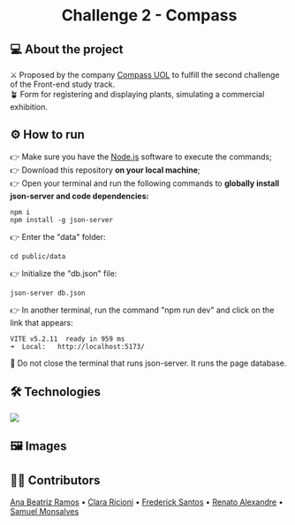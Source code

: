 <div align="center">
<h1><b>Challenge 2 - Compass</b></h1>
</div>

## 💻 About the project
<section>⚔️ Proposed by the company <a href="https://compass.uol/pt/home">Compass UOL</a> to fulfill the second challenge of the Front-end study track.</section>
<section>🪴 Form for registering and displaying plants, simulating a commercial exhibition.</section>

## ⚙️ How to run
<section>👉 Make sure you have the <a href="https://nodejs.org/en">Node.js</a> software to execute the commands;</section>
<section>👉 Download this repository <b>on your local machine</b>;</section>
<section>👉 Open your terminal and run the following commands to <b>globally install json-server and code dependencies: </b></section>

    npm i
    npm install -g json-server 
<section>👉 Enter the "data" folder: </section>

    cd public/data
<section>👉 Initialize the "db.json" file:</section>

    json-server db.json
<section>👉 In another terminal, run the command "npm run dev" and click on the link that appears: </section>

    VITE v5.2.11  ready in 959 ms
    ➜  Local:   http://localhost:5173/
<section>🚩 Do not close the terminal that runs json-server. It runs the page database.</section>

## 🛠️ Technologies
<img src="https://skillicons.dev/icons?i=html,ts,react,tailwindcss,git,figma,nodejs" />

## 🖼️ Images

## 👨‍💻 Contributors
<a href="https://github.com/AnaBeatriz-R">Ana Beatriz Ramos</a> •
<a href="https://github.com/clararicioni">Clara Ricioni</a> •
<a href="https://github.com/rostfred">Frederick Santos</a> •
<a href="https://github.com/RenatoAC2004">Renato Alexandre</a> •
<a href="https://github.com/SamuelMonsalvesMoreira">Samuel Monsalves</a>
